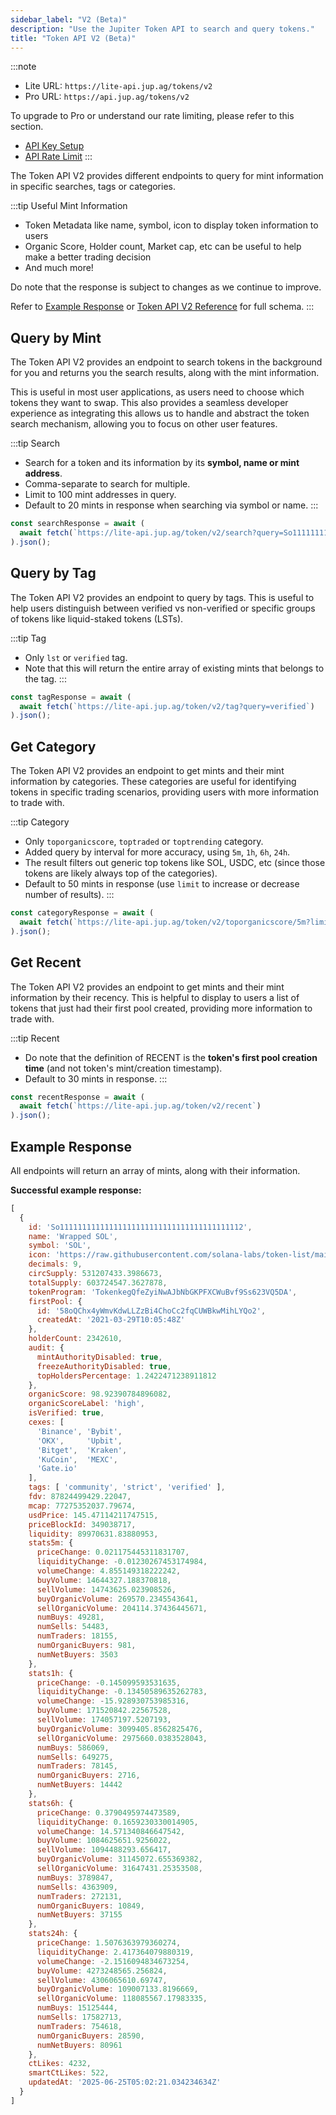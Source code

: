 ```yaml
---
sidebar_label: "V2 (Beta)"
description: "Use the Jupiter Token API to search and query tokens."
title: "Token API V2 (Beta)"
---
```


<head>
    <title>V2</title>
    <meta name="twitter:card" content="summary" />
</head>

:::note
- Lite URL: `https://lite-api.jup.ag/tokens/v2`
- Pro URL: `https://api.jup.ag/tokens/v2`

To upgrade to Pro or understand our rate limiting, please refer to this section.
- [API Key Setup](/docs/api-setup)
- [API Rate Limit](/docs/api-rate-limit)
:::

The Token API V2 provides different endpoints to query for mint information in specific searches, tags or categories.

:::tip Useful Mint Information
- Token Metadata like name, symbol, icon to display token information to users
- Organic Score, Holder count, Market cap, etc can be useful to help make a better trading decision
- And much more!

Do note that the response is subject to changes as we continue to improve.

Refer to [Example Response](#example-response) or [Token API V2 Reference](/docs/api/token-api/v2) for full schema.
:::

## Query by Mint

The Token API V2 provides an endpoint to search tokens in the background for you and returns you the search results, along with the mint information.

This is useful in most user applications, as users need to choose which tokens they want to swap. This also provides a seamless developer experience as integrating this allows us to handle and abstract the token search mechanism, allowing you to focus on other user features.

:::tip Search 
- Search for a token and its information by its **symbol, name or mint address**.
- Comma-separate to search for multiple.
- Limit to 100 mint addresses in query.
- Default to 20 mints in response when searching via symbol or name.
:::

```jsx
const searchResponse = await (
  await fetch(`https://lite-api.jup.ag/token/v2/search?query=So11111111111111111111111111111111111111112`)
).json();
```

## Query by Tag

The Token API V2 provides an endpoint to query by tags. This is useful to help users distinguish between verified vs non-verified or specific groups of tokens like liquid-staked tokens (LSTs).

:::tip Tag
- Only `lst` or `verified` tag.
- Note that this will return the entire array of existing mints that belongs to the tag.
:::

```jsx
const tagResponse = await (
  await fetch(`https://lite-api.jup.ag/token/v2/tag?query=verified`)
).json();
```

## Get Category

The Token API V2 provides an endpoint to get mints and their mint information by categories. These categories are useful for identifying tokens in specific trading scenarios, providing users with more information to trade with.

:::tip Category
- Only `toporganicscore`, `toptraded` or `toptrending` category.
- Added query by interval for more accuracy, using `5m`, `1h`, `6h`, `24h`.
- The result filters out generic top tokens like SOL, USDC, etc (since those tokens are likely always top of the categories).
- Default to 50 mints in response (use `limit` to increase or decrease number of results).
:::

```jsx
const categoryResponse = await (
  await fetch(`https://lite-api.jup.ag/token/v2/toporganicscore/5m?limit=100`)
).json();
```

## Get Recent

The Token API V2 provides an endpoint to get mints and their mint information by their recency. This is helpful to display to users a list of tokens that just had their first pool created, providing more information to trade with.

:::tip Recent
- Do note that the definition of RECENT is the **token's first pool creation time** (and not token's mint/creation timestamp).
- Default to 30 mints in response.
:::

```jsx
const recentResponse = await (
  await fetch(`https://lite-api.jup.ag/token/v2/recent`)
).json();
```

## Example Response

All endpoints will return an array of mints, along with their information.

**Successful example response:**

```jsx
[
  {
    id: 'So11111111111111111111111111111111111111112',
    name: 'Wrapped SOL',
    symbol: 'SOL',
    icon: 'https://raw.githubusercontent.com/solana-labs/token-list/main/assets/mainnet/So11111111111111111111111111111111111111112/logo.png',
    decimals: 9,
    circSupply: 531207433.3986673,
    totalSupply: 603724547.3627878,
    tokenProgram: 'TokenkegQfeZyiNwAJbNbGKPFXCWuBvf9Ss623VQ5DA',
    firstPool: {
      id: '58oQChx4yWmvKdwLLZzBi4ChoCc2fqCUWBkwMihLYQo2',
      createdAt: '2021-03-29T10:05:48Z'
    },
    holderCount: 2342610,
    audit: {
      mintAuthorityDisabled: true,
      freezeAuthorityDisabled: true,
      topHoldersPercentage: 1.2422471238911812
    },
    organicScore: 98.92390784896082,
    organicScoreLabel: 'high',
    isVerified: true,
    cexes: [
      'Binance', 'Bybit',
      'OKX',     'Upbit',
      'Bitget',  'Kraken',
      'KuCoin',  'MEXC',
      'Gate.io'
    ],
    tags: [ 'community', 'strict', 'verified' ],
    fdv: 87824499429.22047,
    mcap: 77275352037.79674,
    usdPrice: 145.47114211747515,
    priceBlockId: 349038717,
    liquidity: 89970631.83880953,
    stats5m: {
      priceChange: 0.021175445311831707,
      liquidityChange: -0.01230267453174984,
      volumeChange: 4.855149318222242,
      buyVolume: 14644327.188370818,
      sellVolume: 14743625.023908526,
      buyOrganicVolume: 269570.2345543641,
      sellOrganicVolume: 204114.37436445671,
      numBuys: 49281,
      numSells: 54483,
      numTraders: 18155,
      numOrganicBuyers: 981,
      numNetBuyers: 3503
    },
    stats1h: {
      priceChange: -0.145099593531635,
      liquidityChange: -0.13450589635262783,
      volumeChange: -15.928930753985316,
      buyVolume: 171520842.22567528,
      sellVolume: 174057197.5207193,
      buyOrganicVolume: 3099405.8562825476,
      sellOrganicVolume: 2975660.0383528043,
      numBuys: 586069,
      numSells: 649275,
      numTraders: 78145,
      numOrganicBuyers: 2716,
      numNetBuyers: 14442
    },
    stats6h: {
      priceChange: 0.3790495974473589,
      liquidityChange: 0.1659230330014905,
      volumeChange: 14.571340846647542,
      buyVolume: 1084625651.9256022,
      sellVolume: 1094488293.656417,
      buyOrganicVolume: 31145072.655369382,
      sellOrganicVolume: 31647431.25353508,
      numBuys: 3789847,
      numSells: 4363909,
      numTraders: 272131,
      numOrganicBuyers: 10849,
      numNetBuyers: 37155
    },
    stats24h: {
      priceChange: 1.5076363979360274,
      liquidityChange: 2.417364079880319,
      volumeChange: -2.1516094834673254,
      buyVolume: 4273248565.256824,
      sellVolume: 4306065610.69747,
      buyOrganicVolume: 109007133.8196669,
      sellOrganicVolume: 118085567.17983335,
      numBuys: 15125444,
      numSells: 17582713,
      numTraders: 754618,
      numOrganicBuyers: 28590,
      numNetBuyers: 80961
    },
    ctLikes: 4232,
    smartCtLikes: 522,
    updatedAt: '2025-06-25T05:02:21.034234634Z'
  }
]
```
